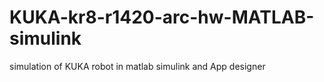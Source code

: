 # KUKA-kr8-r1420-arc-hw-MATLAB-simulink
simulation of KUKA robot in matlab simulink and App designer
